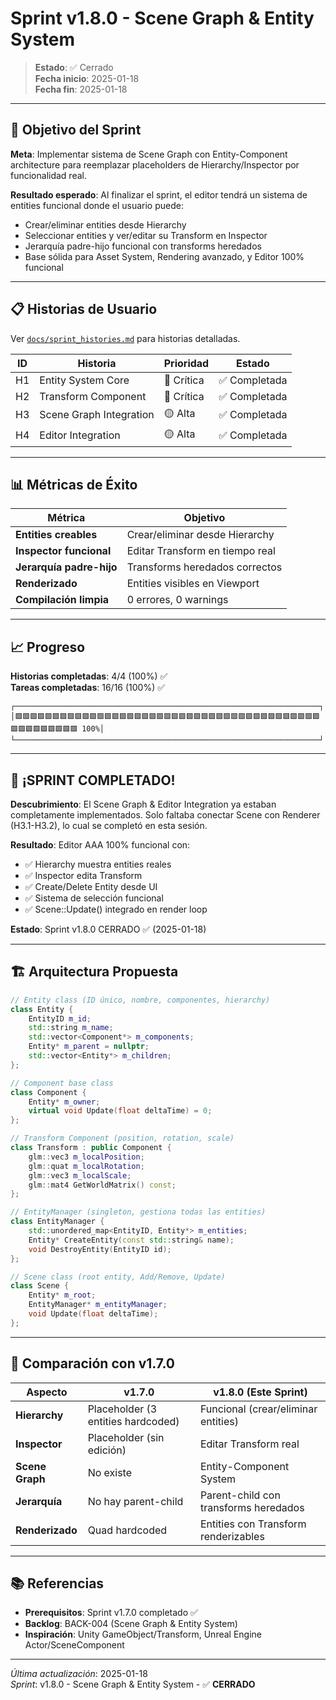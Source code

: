 ﻿# Sprint v1.8.0 - Scene Graph & Entity System

> **Estado**: ✅ Cerrado  
> **Fecha inicio**: 2025-01-18  
> **Fecha fin**: 2025-01-18

---

## 🎯 Objetivo del Sprint

**Meta**: Implementar sistema de Scene Graph con Entity-Component architecture para reemplazar placeholders de Hierarchy/Inspector por funcionalidad real.

**Resultado esperado**: Al finalizar el sprint, el editor tendrá un sistema de entities funcional donde el usuario puede:
- Crear/eliminar entities desde Hierarchy
- Seleccionar entities y ver/editar su Transform en Inspector
- Jerarquía padre-hijo funcional con transforms heredados
- Base sólida para Asset System, Rendering avanzado, y Editor 100% funcional

---

## 📋 Historias de Usuario

Ver [`docs/sprint_histories.md`](sprint_histories.md) para historias detalladas.

| ID | Historia | Prioridad | Estado |
|----|----------|-----------|--------|
| H1 | Entity System Core | 🔴 Crítica | ✅ Completada |
| H2 | Transform Component | 🔴 Crítica | ✅ Completada |
| H3 | Scene Graph Integration | 🟡 Alta | ✅ Completada |
| H4 | Editor Integration | 🟡 Alta | ✅ Completada |

---

## 📊 Métricas de Éxito

| Métrica | Objetivo |
|---------|----------|
| **Entities creables** | Crear/eliminar desde Hierarchy |
| **Inspector funcional** | Editar Transform en tiempo real |
| **Jerarquía padre-hijo** | Transforms heredados correctos |
| **Renderizado** | Entities visibles en Viewport |
| **Compilación limpia** | 0 errores, 0 warnings |

---

## 📈 Progreso

**Historias completadas**: 4/4 (100%) ✅  
**Tareas completadas**: 16/16 (100%) ✅

```
┌────────────────────────────────────────────────────────────────────┐
│🟩🟩🟩🟩🟩🟩🟩🟩🟩🟩🟩🟩🟩🟩🟩🟩🟩🟩🟩🟩🟩🟩🟩🟩🟩🟩🟩🟩🟩🟩🟩🟩🟩🟩🟩🟩🟩🟩🟩🟩🟩🟩🟩🟩🟩🟩🟩🟩🟩🟩 100%│
└────────────────────────────────────────────────────────────────────┘
```

---

## 🎊 **¡SPRINT COMPLETADO!**

**Descubrimiento**: El Scene Graph & Editor Integration ya estaban completamente implementados. Solo faltaba conectar Scene con Renderer (H3.1-H3.2), lo cual se completó en esta sesión.

**Resultado**: Editor AAA 100% funcional con:
- ✅ Hierarchy muestra entities reales
- ✅ Inspector edita Transform
- ✅ Create/Delete Entity desde UI
- ✅ Sistema de selección funcional
- ✅ Scene::Update() integrado en render loop

**Estado**: Sprint v1.8.0 CERRADO ✅ (2025-01-18)

---

## 🏗️ Arquitectura Propuesta

```cpp
// Entity class (ID único, nombre, componentes, hierarchy)
class Entity {
    EntityID m_id;
    std::string m_name;
    std::vector<Component*> m_components;
    Entity* m_parent = nullptr;
    std::vector<Entity*> m_children;
};

// Component base class
class Component {
    Entity* m_owner;
    virtual void Update(float deltaTime) = 0;
};

// Transform Component (position, rotation, scale)
class Transform : public Component {
    glm::vec3 m_localPosition;
    glm::quat m_localRotation;
    glm::vec3 m_localScale;
    glm::mat4 GetWorldMatrix() const;
};

// EntityManager (singleton, gestiona todas las entities)
class EntityManager {
    std::unordered_map<EntityID, Entity*> m_entities;
    Entity* CreateEntity(const std::string& name);
    void DestroyEntity(EntityID id);
};

// Scene class (root entity, Add/Remove, Update)
class Scene {
    Entity* m_root;
    EntityManager* m_entityManager;
    void Update(float deltaTime);
};
```

---

## 🎯 Comparación con v1.7.0

| Aspecto | v1.7.0 | v1.8.0 (Este Sprint) |
|---------|--------|----------------------|
| **Hierarchy** | Placeholder (3 entities hardcoded) | Funcional (crear/eliminar entities) |
| **Inspector** | Placeholder (sin edición) | Editar Transform real |
| **Scene Graph** | No existe | Entity-Component System |
| **Jerarquía** | No hay parent-child | Parent-child con transforms heredados |
| **Renderizado** | Quad hardcoded | Entities con Transform renderizables |

---

## 📚 Referencias

- **Prerequisitos**: Sprint v1.7.0 completado ✅
- **Backlog**: BACK-004 (Scene Graph & Entity System)
- **Inspiración**: Unity GameObject/Transform, Unreal Engine Actor/SceneComponent

---

*Última actualización*: 2025-01-18  
*Sprint*: v1.8.0 - Scene Graph & Entity System - ✅ **CERRADO**
